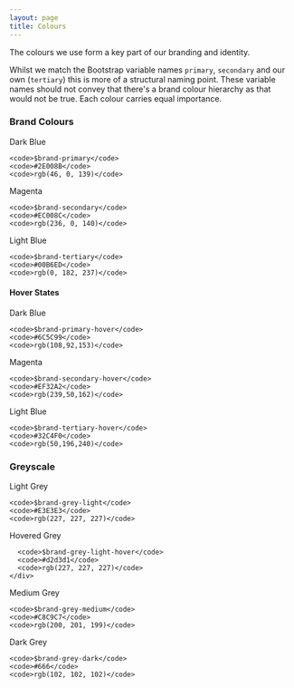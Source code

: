 ```yaml
---
layout: page
title: Colours
---
```


The colours we use form a key part of our branding and identity.

Whilst we match the Bootstrap variable names `primary`, `secondary` and our own (`tertiary`) this is more of a structural naming point. These variable names should not convey that there's a brand colour hierarchy as that would not be true. Each colour carries equal importance.

### Brand Colours

<div class="row text-center">
  <div class="col-xs-6 col-sm-3 cr-pattern-library-swatch cr-pattern-library-swatch--primary">
    <div class="cr-pattern-library-swatch__colour">Dark Blue</div>

    <code>$brand-primary</code>
    <code>#2E008B</code>
    <code>rgb(46, 0, 139)</code>
  </div>

  <div class="col-xs-6 col-sm-3 cr-pattern-library-swatch cr-pattern-library-swatch--secondary">
    <div class="cr-pattern-library-swatch__colour">Magenta</div>

    <code>$brand-secondary</code>
    <code>#EC008C</code>
    <code>rgb(236, 0, 140)</code>
  </div>

  <div class="col-xs-6 col-sm-3 cr-pattern-library-swatch cr-pattern-library-swatch--tertiary">
    <div class="cr-pattern-library-swatch__colour">Light Blue</div>

    <code>$brand-tertiary</code>
    <code>#00B6ED</code>
    <code>rgb(0, 182, 237)</code>
  </div>
</div>

#### Hover States
<div class="row text-center">
  <div class="col-xs-6 col-sm-3 cr-pattern-library-swatch cr-pattern-library-swatch--primary-hover">
    <div class="cr-pattern-library-swatch__colour">Dark Blue</div>

    <code>$brand-primary-hover</code>
    <code>#6C5C99</code>
    <code>rgb(108,92,153)</code>
  </div>

  <div class="col-xs-6 col-sm-3 cr-pattern-library-swatch cr-pattern-library-swatch--secondary-hover">
    <div class="cr-pattern-library-swatch__colour">Magenta</div>

    <code>$brand-secondary-hover</code>
    <code>#EF32A2</code>
    <code>rgb(239,50,162)</code>
  </div>

  <div class="col-xs-6 col-sm-3 cr-pattern-library-swatch cr-pattern-library-swatch--tertiary-hover">
    <div class="cr-pattern-library-swatch__colour">Light Blue</div>

    <code>$brand-tertiary-hover</code>
    <code>#32C4F0</code>
    <code>rgb(50,196,240)</code>
  </div>
</div>


### Greyscale

<div class="row text-center">
  <div class="col-xs-6 col-sm-3 cr-pattern-library-swatch cr-pattern-library-swatch--grey-light">
    <div class="cr-pattern-library-swatch__colour">Light Grey</div>

    <code>$brand-grey-light</code>
    <code>#E3E3E3</code>
    <code>rgb(227, 227, 227)</code>
  </div>

  <div class="col-xs-6 col-sm-3 cr-pattern-library-swatch cr-pattern-library-swatch--grey-light-hover">
      <div class="cr-pattern-library-swatch__colour">Hovered Grey</div>

      <code>$brand-grey-light-hover</code>
      <code>#d2d3d1</code>
      <code>rgb(227, 227, 227)</code>
    </div>

  <div class="col-xs-6 col-sm-3 cr-pattern-library-swatch cr-pattern-library-swatch--grey-medium">
    <div class="cr-pattern-library-swatch__colour">Medium Grey</div>

    <code>$brand-grey-medium</code>
    <code>#C8C9C7</code>
    <code>rgb(200, 201, 199)</code>
  </div>

  <div class="col-xs-6 col-sm-3 cr-pattern-library-swatch cr-pattern-library-swatch--grey-dark">
    <div class="cr-pattern-library-swatch__colour">Dark Grey</div>

    <code>$brand-grey-dark</code>
    <code>#666</code>
    <code>rgb(102, 102, 102)</code>
  </div>
</div>
